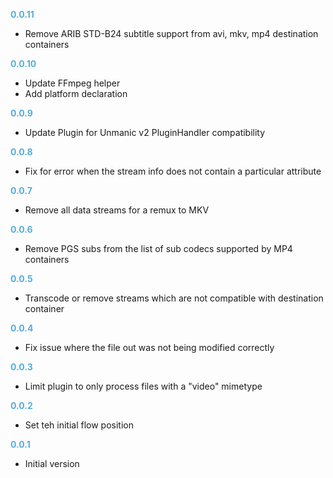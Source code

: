 
**<span style="color:#56adda">0.0.11</span>**
- Remove ARIB STD-B24 subtitle support from avi, mkv, mp4 destination containers

**<span style="color:#56adda">0.0.10</span>**
- Update FFmpeg helper
- Add platform declaration

**<span style="color:#56adda">0.0.9</span>**
- Update Plugin for Unmanic v2 PluginHandler compatibility

**<span style="color:#56adda">0.0.8</span>**
- Fix for error when the stream info does not contain a particular attribute

**<span style="color:#56adda">0.0.7</span>**
- Remove all data streams for a remux to MKV

**<span style="color:#56adda">0.0.6</span>**
- Remove PGS subs from the list of sub codecs supported by MP4 containers

**<span style="color:#56adda">0.0.5</span>**
- Transcode or remove streams which are not compatible with destination container

**<span style="color:#56adda">0.0.4</span>**
- Fix issue where the file out was not being modified correctly

**<span style="color:#56adda">0.0.3</span>**
- Limit plugin to only process files with a "video" mimetype

**<span style="color:#56adda">0.0.2</span>**
- Set teh initial flow position

**<span style="color:#56adda">0.0.1</span>**
- Initial version

